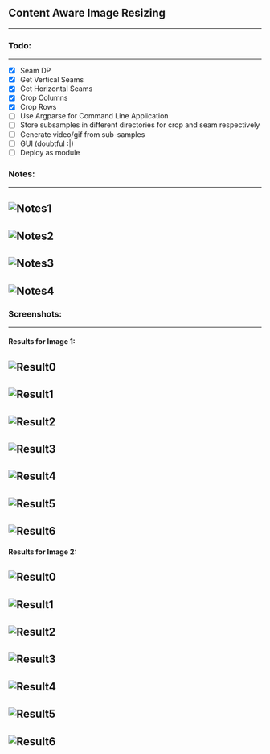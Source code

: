 ## Content Aware Image Resizing
-------------------------------

### Todo:
---------

- [x] Seam DP 
- [x] Get Vertical Seams 
- [x] Get Horizontal Seams 
- [x] Crop Columns 
- [x] Crop Rows 
- [ ] Use Argparse for Command Line Application 
- [ ] Store subsamples in different directories for crop and seam respectively 
- [ ] Generate video/gif from sub-samples 
- [ ] GUI (doubtful :|) 
- [ ] Deploy as module

### Notes:
---------

## ![Notes1](https://cdn.rawgit.com/avidLearnerInProgress/pyCAIR/06ce7c6e/notes/notes1.png)  
## ![Notes2](https://cdn.rawgit.com/avidLearnerInProgress/pyCAIR/06ce7c6e/notes/notes2.png)  
## ![Notes3](https://cdn.rawgit.com/avidLearnerInProgress/pyCAIR/06ce7c6e/notes/notes3.png)  
## ![Notes4](https://cdn.rawgit.com/avidLearnerInProgress/pyCAIR/06ce7c6e/notes/notes4.png)  

### Screenshots:
----------------

#### Results for Image 1:  

## ![Result0](https://cdn.rawgit.com/avidLearnerInProgress/pyCAIR/24aaaf22/images/fig4.png)  
## ![Result1](https://cdn.rawgit.com/avidLearnerInProgress/pyCAIR/24aaaf22/results/fig4/gray.png)  
## ![Result2](https://cdn.rawgit.com/avidLearnerInProgress/pyCAIR/24aaaf22/results/fig4/energy.png)    
## ![Result3](https://cdn.rawgit.com/avidLearnerInProgress/pyCAIR/24aaaf22/results/fig4/column_seams.png)  
## ![Result4](https://cdn.rawgit.com/avidLearnerInProgress/pyCAIR/24aaaf22/results/fig4/column_cropped.png)    
## ![Result5](https://cdn.rawgit.com/avidLearnerInProgress/pyCAIR/24aaaf22/results/fig4/row_seams.png)  
## ![Result6](https://cdn.rawgit.com/avidLearnerInProgress/pyCAIR/24aaaf22/results/fig4/row_cropped.png)  

#### Results for Image 2:  

## ![Result0](https://cdn.rawgit.com/avidLearnerInProgress/pyCAIR/24aaaf22/images/fig9.jpg)  
## ![Result1](https://cdn.rawgit.com/avidLearnerInProgress/pyCAIR/24aaaf22/results/fig9/gray.jpg)  
## ![Result2](https://cdn.rawgit.com/avidLearnerInProgress/pyCAIR/24aaaf22/results/fig9/energy.jpg)  
## ![Result3](https://cdn.rawgit.com/avidLearnerInProgress/pyCAIR/24aaaf22/results/fig9/column_seams.jpg)  
## ![Result4](https://cdn.rawgit.com/avidLearnerInProgress/pyCAIR/24aaaf22/results/fig9/column_cropped.jpg)      
## ![Result5](https://cdn.rawgit.com/avidLearnerInProgress/pyCAIR/24aaaf22/results/fig9/row_seams.jpg)  
## ![Result6](https://cdn.rawgit.com/avidLearnerInProgress/pyCAIR/24aaaf22/results/fig9/row_cropped.jpg)    


